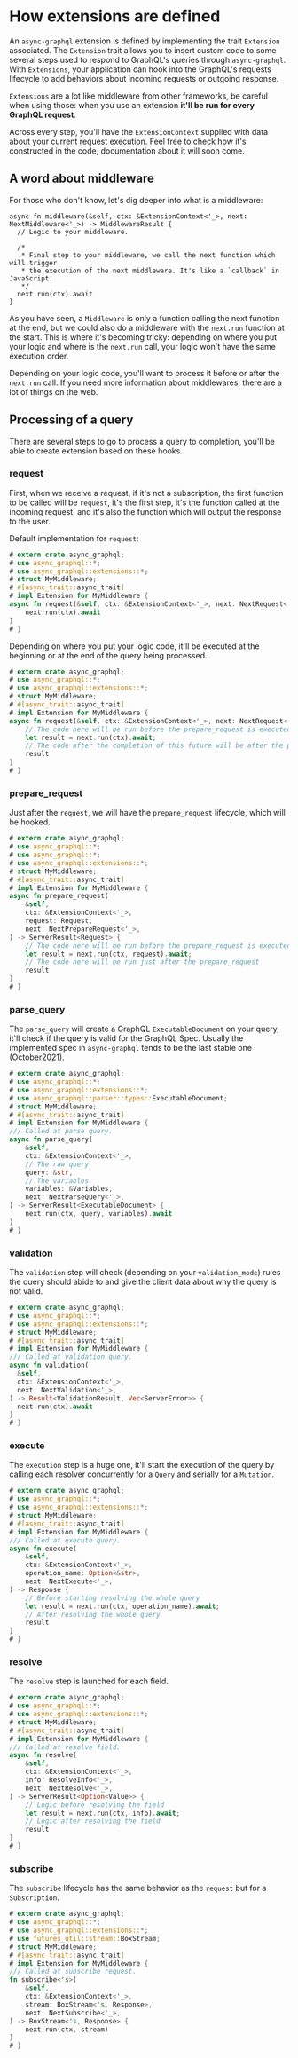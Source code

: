# How extensions are defined

An `async-graphql` extension is defined by implementing the trait `Extension` associated. The `Extension` trait allows you to insert custom code to some several steps used to respond to GraphQL's queries through `async-graphql`. With `Extensions`, your application can hook into the GraphQL's requests lifecycle to add behaviors about incoming requests or outgoing response.

`Extensions` are a lot like middleware from other frameworks, be careful when using those: when you use an extension **it'll be run for every GraphQL request**.

Across every step, you'll have the `ExtensionContext` supplied with data about your current request execution. Feel free to check how it's constructed in the code, documentation about it will soon come.

## A word about middleware

For those who don't know, let's dig deeper into what is a middleware:

```rust,ignore
async fn middleware(&self, ctx: &ExtensionContext<'_>, next: NextMiddleware<'_>) -> MiddlewareResult {
  // Logic to your middleware.

  /*
   * Final step to your middleware, we call the next function which will trigger
   * the execution of the next middleware. It's like a `callback` in JavaScript.
   */
  next.run(ctx).await
}
```

As you have seen, a `Middleware` is only a function calling the next function at the end, but we could also do a middleware with the `next.run` function at the start. This is where it's becoming tricky: depending on where you put your logic and where is the `next.run` call, your logic won't have the same execution order.


Depending on your logic code, you'll want to process it before or after the `next.run` call. If you need more information about middlewares, there are a lot of things on the web.

## Processing of a query

There are several steps to go to process a query to completion, you'll be able to create extension based on these hooks.

### request

First, when we receive a request, if it's not a subscription, the first function to be called will be `request`, it's the first step, it's the function called at the incoming request, and it's also the function which will output the response to the user.

Default implementation for `request`:

```rust
# extern crate async_graphql;
# use async_graphql::*;
# use async_graphql::extensions::*;
# struct MyMiddleware;
# #[async_trait::async_trait]
# impl Extension for MyMiddleware {
async fn request(&self, ctx: &ExtensionContext<'_>, next: NextRequest<'_>) -> Response {
    next.run(ctx).await
}
# }
```

Depending on where you put your logic code, it'll be executed at the beginning or at the end of the query being processed.


```rust
# extern crate async_graphql;
# use async_graphql::*;
# use async_graphql::extensions::*;
# struct MyMiddleware;
# #[async_trait::async_trait]
# impl Extension for MyMiddleware {
async fn request(&self, ctx: &ExtensionContext<'_>, next: NextRequest<'_>) -> Response {
    // The code here will be run before the prepare_request is executed.
    let result = next.run(ctx).await;
    // The code after the completion of this future will be after the processing, just before sending the result to the user.
    result
}
# }
```

### prepare_request

Just after the `request`, we will have the `prepare_request` lifecycle, which will be hooked. 

```rust
# extern crate async_graphql;
# use async_graphql::*;
# use async_graphql::*;
# use async_graphql::extensions::*;
# struct MyMiddleware;
# #[async_trait::async_trait]
# impl Extension for MyMiddleware {
async fn prepare_request(
    &self,
    ctx: &ExtensionContext<'_>,
    request: Request,
    next: NextPrepareRequest<'_>,
) -> ServerResult<Request> {
    // The code here will be run before the prepare_request is executed, just after the request lifecycle hook.
    let result = next.run(ctx, request).await;
    // The code here will be run just after the prepare_request
    result
}
# }
```

### parse_query

The `parse_query` will create a GraphQL `ExecutableDocument` on your query, it'll check if the query is valid for the GraphQL Spec. Usually the implemented spec in `async-graphql` tends to be the last stable one (October2021).

```rust
# extern crate async_graphql;
# use async_graphql::*;
# use async_graphql::extensions::*;
# use async_graphql::parser::types::ExecutableDocument;
# struct MyMiddleware;
# #[async_trait::async_trait]
# impl Extension for MyMiddleware {
/// Called at parse query.
async fn parse_query(
    &self,
    ctx: &ExtensionContext<'_>,
    // The raw query
    query: &str,
    // The variables
    variables: &Variables,
    next: NextParseQuery<'_>,
) -> ServerResult<ExecutableDocument> {
    next.run(ctx, query, variables).await
}
# }
```

### validation

The `validation` step will check (depending on your `validation_mode`) rules the query should abide to and give the client data about why the query is not valid.

```rust
# extern crate async_graphql;
# use async_graphql::*;
# use async_graphql::extensions::*;
# struct MyMiddleware;
# #[async_trait::async_trait]
# impl Extension for MyMiddleware {
/// Called at validation query.
async fn validation(
  &self,
  ctx: &ExtensionContext<'_>,
  next: NextValidation<'_>,
) -> Result<ValidationResult, Vec<ServerError>> {
  next.run(ctx).await
}
# }
```

### execute

The `execution` step is a huge one, it'll start the execution of the query by calling each resolver concurrently for a `Query` and serially for a `Mutation`.

```rust
# extern crate async_graphql;
# use async_graphql::*;
# use async_graphql::extensions::*;
# struct MyMiddleware;
# #[async_trait::async_trait]
# impl Extension for MyMiddleware {
/// Called at execute query.
async fn execute(
    &self,
    ctx: &ExtensionContext<'_>,
    operation_name: Option<&str>,
    next: NextExecute<'_>,
) -> Response {
    // Before starting resolving the whole query
    let result = next.run(ctx, operation_name).await;
    // After resolving the whole query
    result
}
# }
````

### resolve

The `resolve` step is launched for each field.

```rust
# extern crate async_graphql;
# use async_graphql::*;
# use async_graphql::extensions::*;
# struct MyMiddleware;
# #[async_trait::async_trait]
# impl Extension for MyMiddleware { 
/// Called at resolve field.
async fn resolve(
    &self,
    ctx: &ExtensionContext<'_>,
    info: ResolveInfo<'_>,
    next: NextResolve<'_>,
) -> ServerResult<Option<Value>> {
    // Logic before resolving the field
    let result = next.run(ctx, info).await;
    // Logic after resolving the field
    result
}
# }
```

### subscribe

The `subscribe` lifecycle has the same behavior as the `request` but for a `Subscription`.

```rust
# extern crate async_graphql;
# use async_graphql::*;
# use async_graphql::extensions::*;
# use futures_util::stream::BoxStream;
# struct MyMiddleware;
# #[async_trait::async_trait]
# impl Extension for MyMiddleware {
/// Called at subscribe request.
fn subscribe<'s>(
    &self,
    ctx: &ExtensionContext<'_>,
    stream: BoxStream<'s, Response>,
    next: NextSubscribe<'_>,
) -> BoxStream<'s, Response> {
    next.run(ctx, stream)
}
# }
``` 

